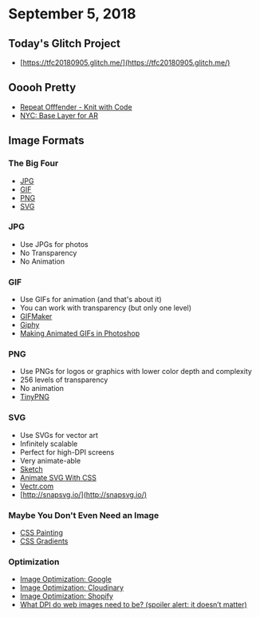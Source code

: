 # September 5, 2018

## Today's Glitch Project

- [https://tfc20180905.glitch.me/](https://tfc20180905.glitch.me/)

## Ooooh Pretty

- [Repeat Offfender - Knit with Code](https://twitter.com/RepeatOfffender)
- [NYC: Base Layer for AR](https://twitter.com/cbcb2000/status/1034784920089055232)

## Image Formats

### The Big Four

- [JPG](https://en.wikipedia.org/wiki/JPEG)
- [GIF](https://en.wikipedia.org/wiki/GIF)
- [PNG](https://en.wikipedia.org/wiki/Portable_Network_Graphics)
- [SVG](https://en.wikipedia.org/wiki/Scalable_Vector_Graphics)

### JPG

- Use JPGs for photos
- No Transparency
- No Animation

### GIF

- Use GIFs for animation (and that's about it)
- You can work with transparency (but only one level)
- [GIFMaker](http://gifmaker.me/)
- [Giphy](https://giphy.com/create/gifmaker)
- [Making Animated GIFs in Photoshop](https://blog.hubspot.com/marketing/how-to-create-animated-gif-quick-tip-ht)

### PNG

- Use PNGs for logos or graphics with lower color depth and complexity
- 256 levels of transparency
- No animation
- [TinyPNG](https://tinypng.com/)

### SVG

- Use SVGs for vector art
- Infinitely scalable
- Perfect for high-DPI screens
- Very animate-able
- [Sketch](https://www.sketchapp.com/)
- [Animate SVG With CSS](https://jonsuh.com/blog/animate-svg-with-css/)
- [Vectr.com](https://vectr.com/)
- [http://snapsvg.io/](http://snapsvg.io/)

### Maybe You Don't Even Need an Image

- [CSS Painting](https://github.com/cyanharlow/purecss-francine)
- [CSS Gradients](https://cssgradient.io/)

### Optimization

- [Image Optimization: Google](https://developers.google.com/web/fundamentals/performance/optimizing-content-efficiency/image-optimization)
- [Image Optimization: Cloudinary](https://cloudinary.com/documentation/image_optimization)
- [Image Optimization: Shopify](https://www.shopify.com/blog/7412852-10-must-know-image-optimization-tips)
- [What DPI do web images need to be? (spoiler alert: it doesn’t matter)](https://daraskolnick.com/image-dpi-web/)
